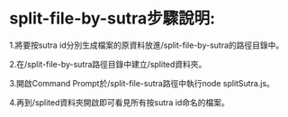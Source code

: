 # split-file-by-sutra步驟說明:

1.將要按sutra id分別生成檔案的原資料放進/split-file-by-sutra的路徑目錄中。

2.在/split-file-by-sutra路徑目錄中建立/splited資料夾。

3.開啟Command Prompt於/split-file-sutra路徑中執行node splitSutra.js。

4.再到/splited資料夾開啟即可看見所有按sutra id命名的檔案。
